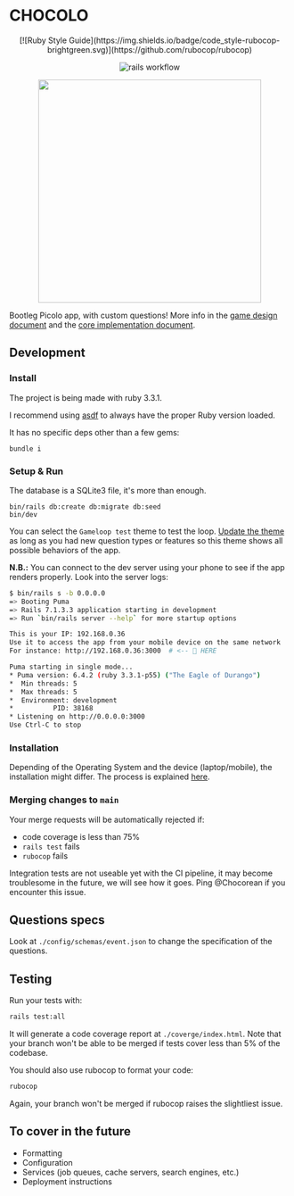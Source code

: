 # CHOCOLO

<div align="center">
  [![Ruby Style Guide](https://img.shields.io/badge/code_style-rubocop-brightgreen.svg)](https://github.com/rubocop/rubocop)
  
  ![rails workflow](https://github.com/inteam-eu-org/chocolo/actions/workflows/rails.yml/badge.svg)
  
  <img src="https://github.com/inteam-eu-org/chocolo/blob/2d1c913ddefe590df7f59759015d59bc0d5ffa5f/app/assets/images/logo.png" width="400">
</div>

Bootleg Picolo app, with custom questions! More info in the [game design document](./docs/design.md) and the [core implementation document](./docs/implementation.md).

## Development

### Install

The project is being made with ruby 3.3.1.

I recommend using [asdf](https://asdf-vm.com) to always have the proper Ruby version loaded.

It has no specific deps other than a few gems:

`bundle i`

### Setup & Run

The database is a SQLite3 file, it's more than enough.

```
bin/rails db:create db:migrate db:seed
bin/dev
```

You can select the `Gameloop test` theme to test the loop. [Update the theme](./db/seeds/inteam.rb) as long as you had new question types or features so this theme shows all possible behaviors of the app.

**N.B.:** You can connect to the dev server using your phone to see if the app renders properly. Look into the server logs:

```bash
$ bin/rails s -b 0.0.0.0
=> Booting Puma
=> Rails 7.1.3.3 application starting in development 
=> Run `bin/rails server --help` for more startup options

This is your IP: 192.168.0.36
Use it to access the app from your mobile device on the same network
For instance: http://192.168.0.36:3000  # <-- 👀 HERE

Puma starting in single mode...
* Puma version: 6.4.2 (ruby 3.3.1-p55) ("The Eagle of Durango")
*  Min threads: 5
*  Max threads: 5
*  Environment: development
*          PID: 38168
* Listening on http://0.0.0.0:3000
Use Ctrl-C to stop
```

### Installation

Depending of the Operating System and the device (laptop/mobile), the installation might differ. The process is explained [here](./docs/installation.md).

### Merging changes to `main`

Your merge requests will be automatically rejected if:

- code coverage is less than 75%
- `rails test` fails
- `rubocop` fails

Integration tests are not useable yet with the CI pipeline, it may become troublesome in the future, we will see how it goes. Ping @Chocorean if you encounter this issue.

## Questions specs

Look at `./config/schemas/event.json` to change the specification of the questions.

## Testing

Run your tests with:

```bash
rails test:all
```

It will generate a code coverage report at `./coverge/index.html`. Note that your branch won't be able to be merged if tests cover less than 5% of the codebase.

You should also use rubocop to format your code:

```bash
rubocop
```

Again, your branch won't be merged if rubocop raises the slightliest issue.

## To cover in the future

* Formatting
* Configuration
* Services (job queues, cache servers, search engines, etc.)
* Deployment instructions

